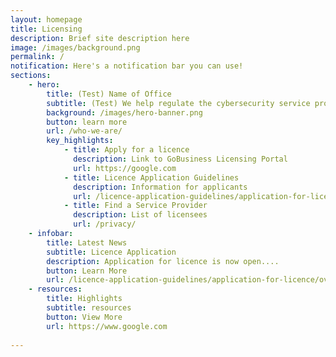 ```yaml
---
layout: homepage
title: Licensing
description: Brief site description here
image: /images/background.png
permalink: /
notification: Here's a notification bar you can use!
sections:
    - hero:
        title: (Test) Name of Office
        subtitle: (Test) We help regulate the cybersecurity service profession through ....
        background: /images/hero-banner.png
        button: learn more
        url: /who-we-are/
        key_highlights:
            - title: Apply for a licence
              description: Link to GoBusiness Licensing Portal
              url: https://google.com
            - title: Licence Application Guidelines
              description: Information for applicants
              url: /licence-application-guidelines/application-for-licence/overview
            - title: Find a Service Provider
              description: List of licensees
              url: /privacy/
    - infobar:
        title: Latest News
        subtitle: Licence Application
        description: Application for licence is now open....
        button: Learn More
        url: /licence-application-guidelines/application-for-licence/overview
    - resources:
        title: Highlights
        subtitle: resources
        button: View More              
        url: https://www.google.com
        
---
```

